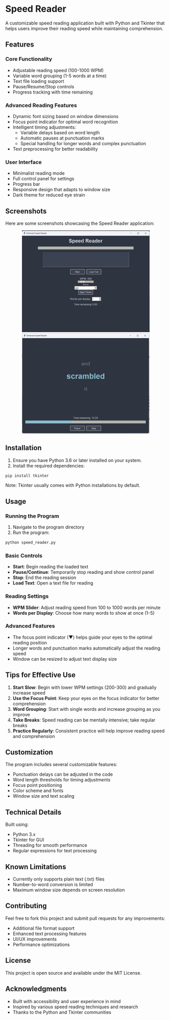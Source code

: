 # Speed Reader

A customizable speed reading application built with Python and Tkinter that helps users improve their reading speed while maintaining comprehension.

## Features

### Core Functionality
- Adjustable reading speed (100-1000 WPM)
- Variable word grouping (1-5 words at a time)
- Text file loading support
- Pause/Resume/Stop controls
- Progress tracking with time remaining

### Advanced Reading Features
- Dynamic font sizing based on window dimensions
- Focus point indicator for optimal word recognition
- Intelligent timing adjustments:
  - Variable delays based on word length
  - Automatic pauses at punctuation marks
  - Special handling for longer words and complex punctuation
- Text preprocessing for better readability

### User Interface
- Minimalist reading mode
- Full control panel for settings
- Progress bar
- Responsive design that adapts to window size
- Dark theme for reduced eye strain


## Screenshots

Here are some screenshots showcasing the Speed Reader application:

<div align="center">  <img src="Screenshot1.png" alt="Control Panel" width="400">  
<img src="Screenshot2.png" alt="Reading Mode" width="400">
</div>

## Installation

1. Ensure you have Python 3.6 or later installed on your system.
2. Install the required dependencies:
```bash
pip install tkinter
```
Note: Tkinter usually comes with Python installations by default.

## Usage

### Running the Program
1. Navigate to the program directory
2. Run the program:
```bash
python speed_reader.py
```

### Basic Controls
- **Start**: Begin reading the loaded text
- **Pause/Continue**: Temporarily stop reading and show control panel
- **Stop**: End the reading session
- **Load Text**: Open a text file for reading

### Reading Settings
- **WPM Slider**: Adjust reading speed from 100 to 1000 words per minute
- **Words per Display**: Choose how many words to show at once (1-5)

### Advanced Features
- The focus point indicator (▼) helps guide your eyes to the optimal reading position
- Longer words and punctuation marks automatically adjust the reading speed
- Window can be resized to adjust text display size

## Tips for Effective Use

1. **Start Slow**: Begin with lower WPM settings (200-300) and gradually increase speed
2. **Use the Focus Point**: Keep your eyes on the focus indicator for better comprehension
3. **Word Grouping**: Start with single words and increase grouping as you improve
4. **Take Breaks**: Speed reading can be mentally intensive; take regular breaks
5. **Practice Regularly**: Consistent practice will help improve reading speed and comprehension

## Customization

The program includes several customizable features:

- Punctuation delays can be adjusted in the code
- Word length thresholds for timing adjustments
- Focus point positioning
- Color scheme and fonts
- Window size and text scaling

## Technical Details

Built using:
- Python 3.x
- Tkinter for GUI
- Threading for smooth performance
- Regular expressions for text processing

## Known Limitations

- Currently only supports plain text (.txt) files
- Number-to-word conversion is limited
- Maximum window size depends on screen resolution

## Contributing

Feel free to fork this project and submit pull requests for any improvements:
- Additional file format support
- Enhanced text processing features
- UI/UX improvements
- Performance optimizations

## License

This project is open source and available under the MIT License.

## Acknowledgments

- Built with accessibility and user experience in mind
- Inspired by various speed reading techniques and research
- Thanks to the Python and Tkinter communities